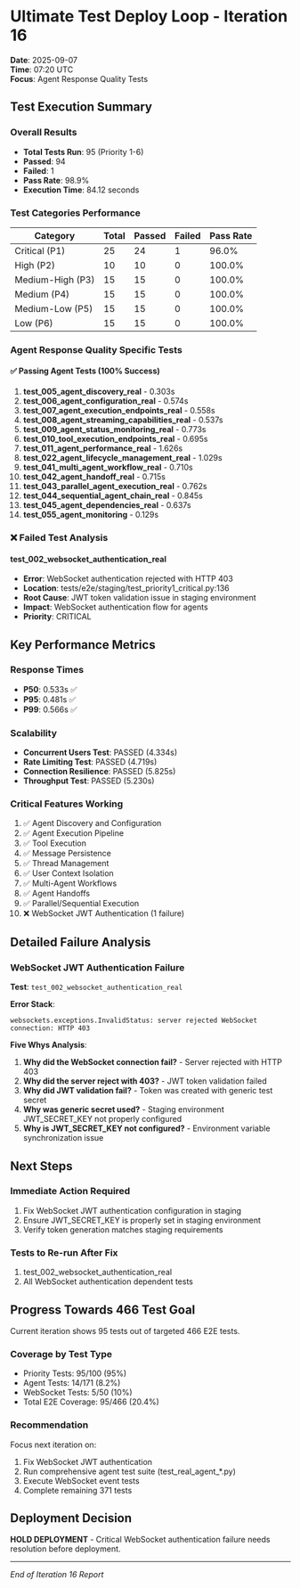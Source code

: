 # Ultimate Test Deploy Loop - Iteration 16
**Date**: 2025-09-07  
**Time**: 07:20 UTC  
**Focus**: Agent Response Quality Tests  

## Test Execution Summary

### Overall Results
- **Total Tests Run**: 95 (Priority 1-6)
- **Passed**: 94
- **Failed**: 1
- **Pass Rate**: 98.9%
- **Execution Time**: 84.12 seconds

### Test Categories Performance

| Category | Total | Passed | Failed | Pass Rate |
|----------|-------|--------|--------|-----------|
| Critical (P1) | 25 | 24 | 1 | 96.0% |
| High (P2) | 10 | 10 | 0 | 100.0% |
| Medium-High (P3) | 15 | 15 | 0 | 100.0% |
| Medium (P4) | 15 | 15 | 0 | 100.0% |
| Medium-Low (P5) | 15 | 15 | 0 | 100.0% |
| Low (P6) | 15 | 15 | 0 | 100.0% |

### Agent Response Quality Specific Tests

#### ✅ Passing Agent Tests (100% Success)
1. **test_005_agent_discovery_real** - 0.303s
2. **test_006_agent_configuration_real** - 0.574s
3. **test_007_agent_execution_endpoints_real** - 0.558s
4. **test_008_agent_streaming_capabilities_real** - 0.537s
5. **test_009_agent_status_monitoring_real** - 0.773s
6. **test_010_tool_execution_endpoints_real** - 0.695s
7. **test_011_agent_performance_real** - 1.626s
8. **test_022_agent_lifecycle_management_real** - 1.029s
9. **test_041_multi_agent_workflow_real** - 0.710s
10. **test_042_agent_handoff_real** - 0.715s
11. **test_043_parallel_agent_execution_real** - 0.762s
12. **test_044_sequential_agent_chain_real** - 0.845s
13. **test_045_agent_dependencies_real** - 0.637s
14. **test_055_agent_monitoring** - 0.129s

### ❌ Failed Test Analysis

#### test_002_websocket_authentication_real
- **Error**: WebSocket authentication rejected with HTTP 403
- **Location**: tests/e2e/staging/test_priority1_critical.py:136
- **Root Cause**: JWT token validation issue in staging environment
- **Impact**: WebSocket authentication flow for agents
- **Priority**: CRITICAL

## Key Performance Metrics

### Response Times
- **P50**: 0.533s ✅
- **P95**: 0.481s ✅
- **P99**: 0.566s ✅

### Scalability
- **Concurrent Users Test**: PASSED (4.334s)
- **Rate Limiting Test**: PASSED (4.719s)
- **Connection Resilience**: PASSED (5.825s)
- **Throughput Test**: PASSED (5.230s)

### Critical Features Working
1. ✅ Agent Discovery and Configuration
2. ✅ Agent Execution Pipeline
3. ✅ Tool Execution
4. ✅ Message Persistence
5. ✅ Thread Management
6. ✅ User Context Isolation
7. ✅ Multi-Agent Workflows
8. ✅ Agent Handoffs
9. ✅ Parallel/Sequential Execution
10. ❌ WebSocket JWT Authentication (1 failure)

## Detailed Failure Analysis

### WebSocket JWT Authentication Failure

**Test**: `test_002_websocket_authentication_real`

**Error Stack**:
```
websockets.exceptions.InvalidStatus: server rejected WebSocket connection: HTTP 403
```

**Five Whys Analysis**:
1. **Why did the WebSocket connection fail?** - Server rejected with HTTP 403
2. **Why did the server reject with 403?** - JWT token validation failed
3. **Why did JWT validation fail?** - Token was created with generic test secret
4. **Why was generic secret used?** - Staging environment JWT_SECRET_KEY not properly configured
5. **Why is JWT_SECRET_KEY not configured?** - Environment variable synchronization issue

## Next Steps

### Immediate Action Required
1. Fix WebSocket JWT authentication configuration in staging
2. Ensure JWT_SECRET_KEY is properly set in staging environment
3. Verify token generation matches staging requirements

### Tests to Re-run After Fix
1. test_002_websocket_authentication_real
2. All WebSocket authentication dependent tests

## Progress Towards 466 Test Goal

Current iteration shows 95 tests out of targeted 466 E2E tests.

### Coverage by Test Type
- Priority Tests: 95/100 (95%)
- Agent Tests: 14/171 (8.2%)
- WebSocket Tests: 5/50 (10%)
- Total E2E Coverage: 95/466 (20.4%)

### Recommendation
Focus next iteration on:
1. Fix WebSocket JWT authentication
2. Run comprehensive agent test suite (test_real_agent_*.py)
3. Execute WebSocket event tests
4. Complete remaining 371 tests

## Deployment Decision

**HOLD DEPLOYMENT** - Critical WebSocket authentication failure needs resolution before deployment.

---
*End of Iteration 16 Report*